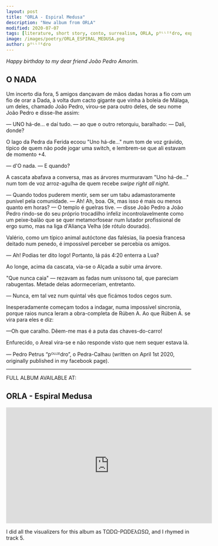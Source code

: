 ```yaml
---
layout: post
title: "ORLA - Espiral Medusa"
description: "New album from ORLA"
modified: 2020-07-07
tags: [literature, short story, conto, surrealism, ORLA, pᴼᴸᴸᴵᴱdro, experimental, Espiral Medusa, Crouga, experimental, bouzouki, ambient, raps, TΩDΩ-PΩDEλΩSΩ]
image: /images/poetry/ORLA_ESPIRAL_MEDUSA.png
author: pᴼᴸᴸᴵᴱdro
---
```


*Happy birthday to my dear friend João Pedro Amorim.*

## O NADA

Um incerto dia fora, 5 amigos dançavam de mãos dadas horas a fio com um fio de orar a Dada, à volta dum cacto gigante que vinha à boleia de Málaga, um deles, chamado João Pedro, virou-se para outro deles, de seu nome João Pedro e disse-lhe assim:


— UNO há-de... e daí tudo. — ao que o outro retorquiu, baralhado:
— Dali, donde?


O lago da Pedra da Ferida ecoou "Uno há-de..." num tom de voz grávido, típico de quem não pode jogar uma switch, e lembrem-se que ali estavam de momento +4.


— d'O nada.
— E quando?


A cascata abafava a conversa, mas as árvores murmuravam "Uno há-de..." num tom de voz arroz-agulha de quem recebe *swipe right all night*.


— Quando todos puderem mentir, sem ser um tabu adamastoramente punível pela comunidade.
— Ah! Ah, boa. Ok, mas isso é mais ou menos quanto em horas?
— O templo é guelras tive. — disse João Pedro a João Pedro rindo-se do seu próprio trocadilho infeliz incontrolavelmente como um peixe-balão que se quer metamorfosear num lutador profissional de ergo sumo, mas na liga d'Aliança Velha (de rótulo dourado).


Valério, como um típico animal autóctone das falésias, lia poesia francesa deitado num penedo, é impossível perceber se percebia os amigos.


— Ah! Podias ter dito logo! Portanto, lá pás 4:20 enterra a Lua?


Ao longe, acima da cascata, via-se o Alçada a subir uma árvore. 


"Que nunca caia" — rezavam as fadas num uníssono tal, que pareciam rabugentas. Metade delas adormeceriam, entretanto.


— Nunca, em tal vez num quintal vês que ficámos todos cegos sum.


Inesperadamente começam todos a indagar, numa impossível sincronia, porque raios nunca leram a obra-completa de Rúben A.
Ao que Rúben A. se vira para eles e diz:


—Oh que caralho. Dêem-me mas é a puta das chaves-do-carro!


Enfurecido, o Areal vira-se e não responde visto que nem sequer estava lá.


— Pedro Petrus “pᴼᴸᴸᴵᴱdro”, o Pedra-Calhau
(written on April 1st 2020, originally published in my facebook page).

---

FULL ALBUM AVAILABLE AT:

## ORLA - Espiral Medusa

<iframe width="560" height="315" src="https://www.youtube.com/embed/videoseries?list=PLvqQBw_IW0MabDEvH11suGAf-4bSsnroJ" frameborder="0" allowfullscreen></iframe>

I did all the visualizers for this album as TΩDΩ-PΩDEλΩSΩ, and I rhymed in track 5.
